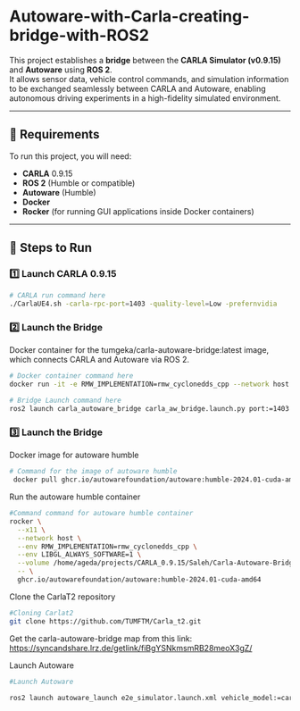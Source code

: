 # Autoware-with-Carla-creating-bridge-with-ROS2

This project establishes a **bridge** between the **CARLA Simulator (v0.9.15)** and **Autoware** using **ROS 2**.  
It allows sensor data, vehicle control commands, and simulation information to be exchanged seamlessly between CARLA and Autoware, enabling autonomous driving experiments in a high-fidelity simulated environment.

---

## 📌 Requirements

To run this project, you will need:

- **CARLA** 0.9.15  
- **ROS 2** (Humble or compatible)  
- **Autoware** (Humble)  
- **Docker**  
- **Rocker** (for running GUI applications inside Docker containers)  

---

## 🚀 Steps to Run

### 1️⃣ Launch CARLA 0.9.15

```bash
# CARLA run command here
./CarlaUE4.sh -carla-rpc-port=1403 -quality-level=Low -prefernvidia
```

### 2️⃣ Launch the Bridge
Docker container for the tumgeka/carla-autoware-bridge:latest image, which connects CARLA and Autoware via ROS 2.
```bash
# Docker container command here
docker run -it -e RMW_IMPLEMENTATION=rmw_cyclonedds_cpp --network host tumgeka/carla-autoware-bridge:latest
```
```bash
# Bridge Launch command here
ros2 launch carla_autoware_bridge carla_aw_bridge.launch.py port:=1403 town:=Town10HD
```
### 3️⃣ Launch the Bridge
Docker image for autoware humble
```bash
# Command for the image of autoware humble
 docker pull ghcr.io/autowarefoundation/autoware:humble-2024.01-cuda-amd64
```
Run the autoware humble container
```bash
#Command command for autoware humble container
rocker \
  --x11 \
  --network host \
  --env RMW_IMPLEMENTATION=rmw_cyclonedds_cpp \
  --env LIBGL_ALWAYS_SOFTWARE=1 \
  --volume /home/ageda/projects/CARLA_0.9.15/Saleh/Carla-Autoware-Bridge:/workspace \
  -- \
  ghcr.io/autowarefoundation/autoware:humble-2024.01-cuda-amd64
```
Clone the CarlaT2 repository
```bash
#Cloning Carlat2
git clone https://github.com/TUMFTM/Carla_t2.git
```
Get the carla-autoware-bridge map from this link: https://syncandshare.lrz.de/getlink/fiBgYSNkmsmRB28meoX3gZ/

Launch Autoware
```bash
#Launch Autoware

ros2 launch autoware_launch e2e_simulator.launch.xml vehicle_model:=carla_t2_vehicle sensor_model:=carla_t2_sensor_kit map_path:=/home/ageda/projects/CARLA_0.9.15/Saleh/Carla-Autoware-Bridge/src/carla_autoware_bridge/maps/Town10 
```
